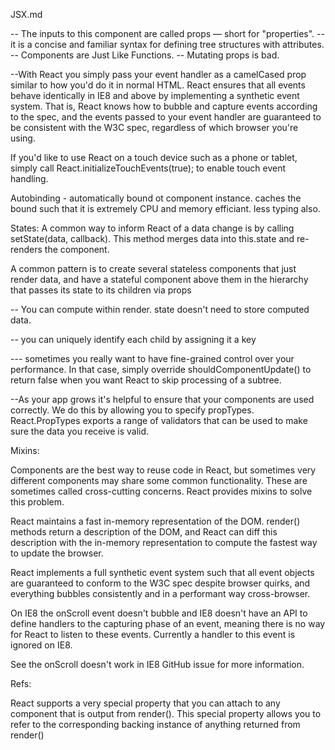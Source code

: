 JSX.md

-- The inputs to this component are called props — short for "properties".
-- it is a concise and familiar syntax for defining tree structures with attributes.
-- Components are Just Like Functions.
-- Mutating props is bad.

--With React you simply pass your event handler as a camelCased prop similar to how 
you'd do it in normal HTML. React ensures that all events behave identically in IE8 and above 
by implementing a synthetic event system.  That is, React knows how to bubble and capture events 
according to the spec, and the events passed to your event handler are guaranteed to be consistent 
with the W3C spec, regardless of which browser you're using.

If you'd like to use React on a touch device such as a phone or tablet, 
simply call React.initializeTouchEvents(true); to enable touch event handling.

Autobinding - automatically bound ot component instance. caches the bound such that it is
extremely CPU and memory efficiant. less typing also.


States:
A common way to inform React of a data change is by calling setState(data, callback). 
This method merges data into this.state and re-renders the component.

A common pattern is to create several stateless components that just render data, 
and have a stateful component above them in the hierarchy that passes its state 
to its children via props

-- You can compute within render. state doesn't need to store computed data.

-- you can uniquely identify each child by assigning it a key

--- sometimes you really want to have fine-grained control over your performance. In that case, simply override shouldComponentUpdate() to return false when you want React to skip processing of a subtree.

--As your app grows it's helpful to ensure that your components are used correctly. We do this by allowing you to specify propTypes. React.PropTypes exports a range of validators that can be used to make sure the data you receive is valid.

Mixins:

Components are the best way to reuse code in React, but sometimes very different components may share
 some common functionality. These are sometimes called cross-cutting concerns. 
 React provides mixins to solve this problem.

 React maintains a fast in-memory representation of the DOM. render() methods return a description of the DOM, 
 and React can diff this description with the in-memory representation to compute the fastest way to update the browser.

  React implements a full synthetic event system such that all event objects are guaranteed to conform to the W3C spec despite browser quirks, and everything bubbles consistently and in a performant way cross-browser. 

  On IE8 the onScroll event doesn't bubble and IE8 doesn't have an API to define handlers to the capturing phase of an event, meaning there is no way for React to listen to these events. Currently a handler to this event is ignored on IE8.

See the onScroll doesn't work in IE8 GitHub issue for more information.


Refs:

React supports a very special property that you can attach to any component that is output from render(). 
This special property allows you to refer to the corresponding backing instance of anything returned from render()